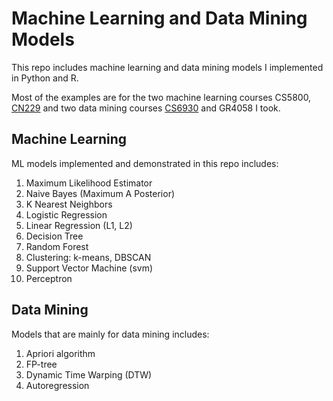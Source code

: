# Machine Learning and Data Mining Models

This repo includes machine learning and data mining models I implemented in Python and R. 

Most of the examples are for the two machine learning courses CS5800, [CN229](http://cs229.stanford.edu/syllabus.html) and two data mining courses [CS6930](https://storm.cis.fordham.edu/~yzhao/fall2018/CS6930_syllabus.html) and GR4058 I took. 


## Machine Learning 

ML models implemented and demonstrated in this repo includes: 

1. Maximum Likelihood Estimator
2. Naive Bayes (Maximum A Posterior)
3. K Nearest Neighbors
4. Logistic Regression
5. Linear Regression (L1, L2)
6. Decision Tree
7. Random Forest
8. Clustering: k-means, DBSCAN
9. Support Vector Machine (svm)
10. Perceptron 

## Data Mining 

Models that are mainly for data mining includes:

1. Apriori algorithm
2. FP-tree
3. Dynamic Time Warping (DTW)
4. Autoregression


